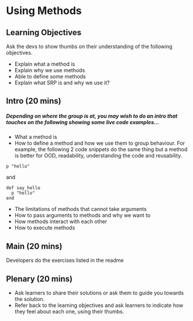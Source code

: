 # Using Methods


## Learning Objectives 

Ask the devs to show thumbs on their understanding of the following objectives. 

- Explain what a method is
- Explain why we use methods
- Able to define some methods
- Explain what SRP is and why we use it?

## Intro (20 mins)
##### Depending on where the group is at, you may wish to do an intro that touches on the following showing some live code examples...

- What a method is
- How to define a method and how we use them to group behaviour. For example, the following 2 code snippets do the same thing but a method is better for OOD, readability, understanding the code and reusability. 

```
p "hello"
``` 

and 

```
def say_hello
  p "hello"
end
```

- The limitations of methods that cannot take arguments
- How to pass arguments to methods and why we want to
- How methods interact with each other
- How to execute methods

## Main (20 mins)

Developers do the exercises listed in the readme

## Plenary (20 mins)

- Ask learners to share their solutions or ask them to guide you towards the solution.
- Refer back to the learning objectives and ask learners to indicate how they feel about each one, using their thumbs.
